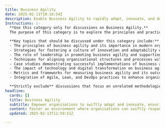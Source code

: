 ```yaml
---
title: Business Agility
date: 2025-02-11T10:16:54Z
description: Enable Business Agility to rapidly adapt, innovate, and deliver value in an ever-changing market.
Instructions: |-
  **Use this category only for discussions on Business Agility.**  
  The purpose of this category is to explore the principles and practices that enable organisations to swiftly adapt, innovate, and deliver value in a dynamic market environment. Business agility encompasses the ability to respond to changes in customer needs, market conditions, and technological advancements while maintaining operational efficiency and effectiveness.

  **Key topics that should be discussed under this category include:**
  - The principles of business agility and its importance in modern organisations.
  - Strategies for fostering a culture of innovation and adaptability within teams.
  - The role of leadership in promoting business agility and supporting agile transformations.
  - Techniques for aligning organisational structures and processes with agile methodologies.
  - Case studies demonstrating successful implementations of business agility.
  - The impact of technology and digital transformation on business agility.
  - Metrics and frameworks for measuring business agility and its outcomes.
  - Integration of Agile, Lean, and DevOps practices to enhance organisational responsiveness.

  **Strictly exclude** discussions that focus on unrelated methodologies, frameworks, or practices that do not directly contribute to the understanding or implementation of business agility, such as traditional project management approaches or non-agile frameworks.
headline:
  cards: []
  title: Business Agility
  subtitle: Empower organisations to swiftly adapt and innovate, ensuring continuous delivery of value in a dynamic marketplace.
  content: Foster an environment where organisations can swiftly respond to market changes, enhance innovation, and ensure consistent value delivery. Posts should explore frameworks for iterative improvement, visual workflow management, team collaboration, and decision-making under uncertainty, drawing insights from complexity theory and evidence-based management.
  updated: 2025-02-13T11:59:51Z

---
```



